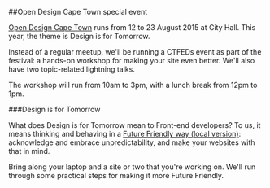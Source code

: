 ##Open Design Cape Town special event

[Open Design Cape Town](http://opendesignct.com) runs from 12 to 23 August 2015 at City Hall. This year, the theme is Design is for Tomorrow.

Instead of a regular meetup, we'll be running a CTFEDs event as part of the festival: a hands-on workshop for making your site even better. We'll also have two topic-related lightning talks.

The workshop will run from 10am to 3pm, with a lunch break from 12pm to 1pm.

###Design is for Tomorrow

What does Design is for Tomorrow mean to Front-end developers? To us, it means thinking and behaving in a [Future Friendly way (local version)](http://www.futurefriendly.co.za/): acknowledge and embrace unpredictability, and make your websites with that in mind.

Bring along your laptop and a site or two that you're working on. We'll run through some practical steps for making it more Future Friendly.